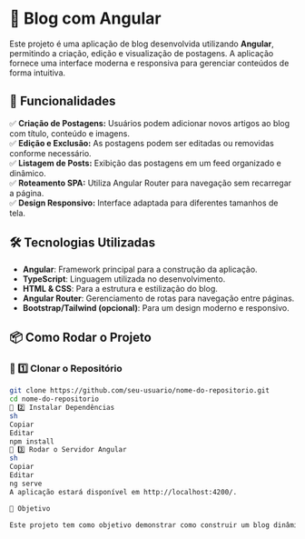 # 📖 Blog com Angular

Este projeto é uma aplicação de blog desenvolvida utilizando **Angular**, permitindo a criação, edição e visualização de postagens. A aplicação fornece uma interface moderna e responsiva para gerenciar conteúdos de forma intuitiva.

## 🚀 Funcionalidades

✅ **Criação de Postagens:** Usuários podem adicionar novos artigos ao blog com título, conteúdo e imagens.  
✅ **Edição e Exclusão:** As postagens podem ser editadas ou removidas conforme necessário.  
✅ **Listagem de Posts:** Exibição das postagens em um feed organizado e dinâmico.  
✅ **Roteamento SPA:** Utiliza Angular Router para navegação sem recarregar a página.  
✅ **Design Responsivo:** Interface adaptada para diferentes tamanhos de tela.  

## 🛠️ Tecnologias Utilizadas

- **Angular**: Framework principal para a construção da aplicação.  
- **TypeScript**: Linguagem utilizada no desenvolvimento.  
- **HTML & CSS**: Para a estrutura e estilização do blog.  
- **Angular Router**: Gerenciamento de rotas para navegação entre páginas.  
- **Bootstrap/Tailwind (opcional)**: Para um design moderno e responsivo.  

## 📦 Como Rodar o Projeto

### 🔹 1️⃣ Clonar o Repositório
```sh
git clone https://github.com/seu-usuario/nome-do-repositorio.git
cd nome-do-repositorio
🔹 2️⃣ Instalar Dependências
sh
Copiar
Editar
npm install
🔹 3️⃣ Rodar o Servidor Angular
sh
Copiar
Editar
ng serve
A aplicação estará disponível em http://localhost:4200/.

🎯 Objetivo

Este projeto tem como objetivo demonstrar como construir um blog dinâmico utilizando Angular, aplicando conceitos fundamentais como componentes, serviços, roteamento e integração com APIs.
